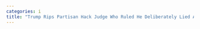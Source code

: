 ```yaml
---
categories: i
title: "Trump Rips Partisan Hack Judge Who Ruled He Deliberately Lied About Vote Fraud In Suit"
---
```

